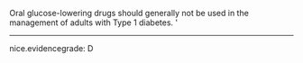 Oral glucose-lowering drugs should generally not be used in the management of adults with Type 1 diabetes.
'

---
 nice.evidencegrade: D
